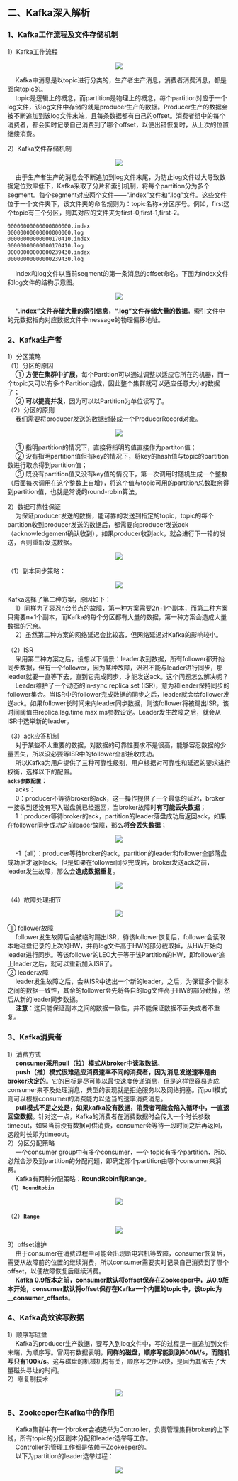 二、Kafka深入解析
---
### 1、Kafka工作流程及文件存储机制
1）Kafka工作流程  
<p align="center">
<img src="https://github.com/Dr11ft/BigDataGuide/blob/master/Pics/Kafka%E6%96%87%E6%A1%A3Pics/Kafka%E6%B7%B1%E5%85%A5%E8%A7%A3%E6%9E%90/Kafka%E5%B7%A5%E4%BD%9C%E6%B5%81%E7%A8%8B.png"/>  
<p align="center">
</p>
</p>  

&emsp; Kafka中消息是以topic进行分类的，生产者生产消息，消费者消费消息，都是面向topic的。  
&emsp; topic是逻辑上的概念，而partition是物理上的概念，每个partition对应于一个log文件，该log文件中存储的就是producer生产的数据。Producer生产的数据会被不断追加到该log文件末端，且每条数据都有自己的offset。消费者组中的每个消费者，都会实时记录自己消费到了哪个offset，以便出错恢复时，从上次的位置继续消费。  

2）Kafka文件存储机制  
<p align="center">
<img src="https://github.com/Dr11ft/BigDataGuide/blob/master/Pics/Kafka%E6%96%87%E6%A1%A3Pics/Kafka%E6%B7%B1%E5%85%A5%E8%A7%A3%E6%9E%90/Kafka%E6%96%87%E4%BB%B6%E5%AD%98%E5%82%A8%E6%9C%BA%E5%88%B6.png"/>  
<p align="center">
</p>
</p>  

&emsp; 由于生产者生产的消息会不断追加到log文件末尾，为防止log文件过大导致数据定位效率低下，Kafka采取了分片和索引机制，将每个partition分为多个segment。每个segment对应两个文件——“.index”文件和“.log”文件。这些文件位于一个文件夹下，该文件夹的命名规则为：topic名称+分区序号。例如，first这个topic有三个分区，则其对应的文件夹为first-0,first-1,first-2。  
```txt
00000000000000000000.index
00000000000000000000.log
00000000000000170410.index
00000000000000170410.log
00000000000000239430.index
00000000000000239430.log
```  

&emsp; index和log文件以当前segment的第一条消息的offset命名。下图为index文件和log文件的结构示意图。  
<p align="center">
<img src="https://github.com/Dr11ft/BigDataGuide/blob/master/Pics/Kafka%E6%96%87%E6%A1%A3Pics/Kafka%E6%B7%B1%E5%85%A5%E8%A7%A3%E6%9E%90/index%E6%96%87%E4%BB%B6%E5%92%8Clog%E6%96%87%E4%BB%B6%E7%9A%84%E7%BB%93%E6%9E%84%E7%A4%BA%E6%84%8F%E5%9B%BE.jpg"/>  
<p align="center">
</p>
</p>  

&emsp; **“.index”文件存储大量的索引信息，“.log”文件存储大量的数据**，索引文件中的元数据指向对应数据文件中message的物理偏移地址。  

### 2、Kafka生产者
1）分区策略  
（1）分区的原因  
&emsp; ① **方便在集群中扩展**，每个Partition可以通过调整以适应它所在的机器，而一个topic又可以有多个Partition组成，因此整个集群就可以适应任意大小的数据了；  
&emsp; ② **可以提高并发**，因为可以以Partition为单位读写了。  
（2）分区的原则  
&emsp; 我们需要将producer发送的数据封装成一个ProducerRecord对象。  
<p align="center">
<img src="https://github.com/Dr11ft/BigDataGuide/blob/master/Pics/Kafka%E6%96%87%E6%A1%A3Pics/Kafka%E6%B7%B1%E5%85%A5%E8%A7%A3%E6%9E%90/ProducerRecord%E5%AF%B9%E8%B1%A1.png"/>  
<p align="center">
</p>
</p>  

&emsp; ① 指明partition的情况下，直接将指明的值直接作为partiton值；  
&emsp; ② 没有指明partition值但有key的情况下，将key的hash值与topic的partition数进行取余得到partition值；  
&emsp; ③ 既没有partition值又没有key值的情况下，第一次调用时随机生成一个整数（后面每次调用在这个整数上自增），将这个值与topic可用的partition总数取余得到partition值，也就是常说的round-robin算法。  

2）数据可靠性保证  
&emsp; 为保证producer发送的数据，能可靠的发送到指定的topic，topic的每个partition收到producer发送的数据后，都需要向producer发送ack（acknowledgement确认收到），如果producer收到ack，就会进行下一轮的发送，否则重新发送数据。  
<p align="center">
<img src="https://github.com/Dr11ft/BigDataGuide/blob/master/Pics/Kafka%E6%96%87%E6%A1%A3Pics/Kafka%E6%B7%B1%E5%85%A5%E8%A7%A3%E6%9E%90/%E6%95%B0%E6%8D%AE%E5%8F%AF%E9%9D%A0%E6%80%A7%E4%BF%9D%E8%AF%81.png"/>  
<p align="center">
</p>
</p>  

（1）副本同步策略：  
<p align="center">
<img src="https://github.com/Dr11ft/BigDataGuide/blob/master/Pics/Kafka%E6%96%87%E6%A1%A3Pics/Kafka%E6%B7%B1%E5%85%A5%E8%A7%A3%E6%9E%90/%E5%89%AF%E6%9C%AC%E5%90%8C%E6%AD%A5%E7%AD%96%E7%95%A5.png"/>  
<p align="center">
</p>
</p>  

Kafka选择了第二种方案，原因如下：  
&emsp; 1）同样为了容忍n台节点的故障，第一种方案需要2n+1个副本，而第二种方案只需要n+1个副本，而Kafka的每个分区都有大量的数据，第一种方案会造成大量数据的冗余。  
&emsp; 2）虽然第二种方案的网络延迟会比较高，但网络延迟对Kafka的影响较小。  

（2）ISR  
&emsp; 采用第二种方案之后，设想以下情景：leader收到数据，所有follower都开始同步数据，但有一个follower，因为某种故障，迟迟不能与leader进行同步，那leader就要一直等下去，直到它完成同步，才能发送ack。这个问题怎么解决呢？  
&emsp; Leader维护了一个动态的in-sync replica set (ISR)，意为和leader保持同步的follower集合。当ISR中的follower完成数据的同步之后，leader就会给follower发送ack。如果follower长时间未向leader同步数据，则该follower将被踢出ISR，该时间阈值由replica.lag.time.max.ms参数设定。Leader发生故障之后，就会从ISR中选举新的leader。  

（3）ack应答机制  
&emsp; 对于某些不太重要的数据，对数据的可靠性要求不是很高，能够容忍数据的少量丢失，所以没必要等ISR中的follower全部接收成功。  
&emsp; 所以Kafka为用户提供了三种可靠性级别，用户根据对可靠性和延迟的要求进行权衡，选择以下的配置。  
**`acks参数配置`**：  
&emsp; acks：  
&emsp; 0：producer不等待broker的ack，这一操作提供了一个最低的延迟，broker一接收到还没有写入磁盘就已经返回，当broker故障时**有可能丢失数据**；  
&emsp; 1：producer等待broker的ack，partition的leader落盘成功后返回ack，如果在follower同步成功之前leader故障，那么**将会丢失数据**；  
<p align="center">
<img src="https://github.com/Dr11ft/BigDataGuide/blob/master/Pics/Kafka%E6%96%87%E6%A1%A3Pics/Kafka%E6%B7%B1%E5%85%A5%E8%A7%A3%E6%9E%90/acks%3D1.png"/>  
<p align="center">
</p>
</p>  

&emsp; -1（all）：producer等待broker的ack，partition的leader和follower全部落盘成功后才返回ack。但是如果在follower同步完成后，broker发送ack之前，leader发生故障，那么会**造成数据重复**。  
<p align="center">
<img src="https://github.com/Dr11ft/BigDataGuide/blob/master/Pics/Kafka%E6%96%87%E6%A1%A3Pics/Kafka%E6%B7%B1%E5%85%A5%E8%A7%A3%E6%9E%90/acks%3D-1.png"/>  
<p align="center">
</p>
</p>  

（4）故障处理细节  
<p align="center">
<img src="https://github.com/Dr11ft/BigDataGuide/blob/master/Pics/Kafka%E6%96%87%E6%A1%A3Pics/Kafka%E6%B7%B1%E5%85%A5%E8%A7%A3%E6%9E%90/%E6%95%85%E9%9A%9C%E5%A4%84%E7%90%86%E7%BB%86%E8%8A%82.png"/>  
<p align="center">
</p>
</p>  

① follower故障  
&emsp; follower发生故障后会被临时踢出ISR，待该follower恢复后，follower会读取本地磁盘记录的上次的HW，并将log文件高于HW的部分截取掉，从HW开始向leader进行同步。等该follower的LEO大于等于该Partition的HW，即follower追上leader之后，就可以重新加入ISR了。  
② leader故障  
&emsp; leader发生故障之后，会从ISR中选出一个新的leader，之后，为保证多个副本之间的数据一致性，其余的follower会先将各自的log文件高于HW的部分截掉，然后从新的leader同步数据。  
&emsp; **注意**：这只能保证副本之间的数据一致性，并不能保证数据不丢失或者不重复。  

### 3、Kafka消费者
1）消费方式  
&emsp; **consumer采用pull（拉）模式从broker中读取数据**。  
&emsp; **push（推）模式很难适应消费速率不同的消费者，因为消息发送速率是由broker决定的**。它的目标是尽可能以最快速度传递消息，但是这样很容易造成consumer来不及处理消息，典型的表现就是拒绝服务以及网络拥塞。而pull模式则可以根据consumer的消费能力以适当的速率消费消息。  
&emsp; **pull模式不足之处是，如果kafka没有数据，消费者可能会陷入循环中，一直返回空数据**。针对这一点，Kafka的消费者在消费数据时会传入一个时长参数timeout，如果当前没有数据可供消费，consumer会等待一段时间之后再返回，这段时长即为timeout。  
2）分区分配策略  
&emsp; 一个consumer group中有多个consumer，一个 topic有多个partition，所以必然会涉及到partition的分配问题，即确定那个partition由哪个consumer来消费。  
&emsp; Kafka有两种分配策略：**RoundRobin和Range**。  
（1）**`RoundRobin`**  
<p align="center">
<img src="https://github.com/Dr11ft/BigDataGuide/blob/master/Pics/Kafka%E6%96%87%E6%A1%A3Pics/Kafka%E6%B7%B1%E5%85%A5%E8%A7%A3%E6%9E%90/RoundRobin.png/>  
<p align="center">
</p>
</p>  

（2）**`Range`**  
<p align="center">
<img src="https://github.com/Dr11ft/BigDataGuide/blob/master/Pics/Kafka%E6%96%87%E6%A1%A3Pics/Kafka%E6%B7%B1%E5%85%A5%E8%A7%A3%E6%9E%90/Range.png"/>  
<p align="center">
</p>
</p>  

3）offset维护  
&emsp; 由于consumer在消费过程中可能会出现断电宕机等故障，consumer恢复后，需要从故障前的位置的继续消费，所以consumer需要实时记录自己消费到了哪个offset，以便故障恢复后继续消费。  
&emsp; **Kafka 0.9版本之前，consumer默认将offset保存在Zookeeper中，从0.9版本开始，consumer默认将offset保存在Kafka一个内置的topic中，该topic为__consumer_offsets**。  

### 4、Kafka高效读写数据
1）顺序写磁盘  
&emsp; Kafka的producer生产数据，要写入到log文件中，写的过程是一直追加到文件末端，为顺序写。官网有数据表明，**同样的磁盘，顺序写能到到600M/s，而随机写只有100k/s**。这与磁盘的机械机构有关，顺序写之所以快，是因为其省去了大量磁头寻址的时间。  
2）零复制技术  
<p align="center">
<img src="https://github.com/Dr11ft/BigDataGuide/blob/master/Pics/Kafka%E6%96%87%E6%A1%A3Pics/Kafka%E6%B7%B1%E5%85%A5%E8%A7%A3%E6%9E%90/%E9%9B%B6%E5%A4%8D%E5%88%B6%E6%8A%80%E6%9C%AF.jpg"/>  
<p align="center">
</p>
</p>  

### 5、Zookeeper在Kafka中的作用
&emsp; Kafka集群中有一个broker会被选举为Controller，负责管理集群broker的上下线，所有topic的分区副本分配和leader选举等工作。  
&emsp; Controller的管理工作都是依赖于Zookeeper的。  
&emsp; 以下为partition的leader选举过程：  
<p align="center">
<img src="https://github.com/Dr11ft/BigDataGuide/blob/master/Pics/Kafka%E6%96%87%E6%A1%A3Pics/Kafka%E6%B7%B1%E5%85%A5%E8%A7%A3%E6%9E%90/partition%E7%9A%84leader%E9%80%89%E4%B8%BE%E8%BF%87%E7%A8%8B.jpg"/>  
<p align="center">
</p>
</p>  

















